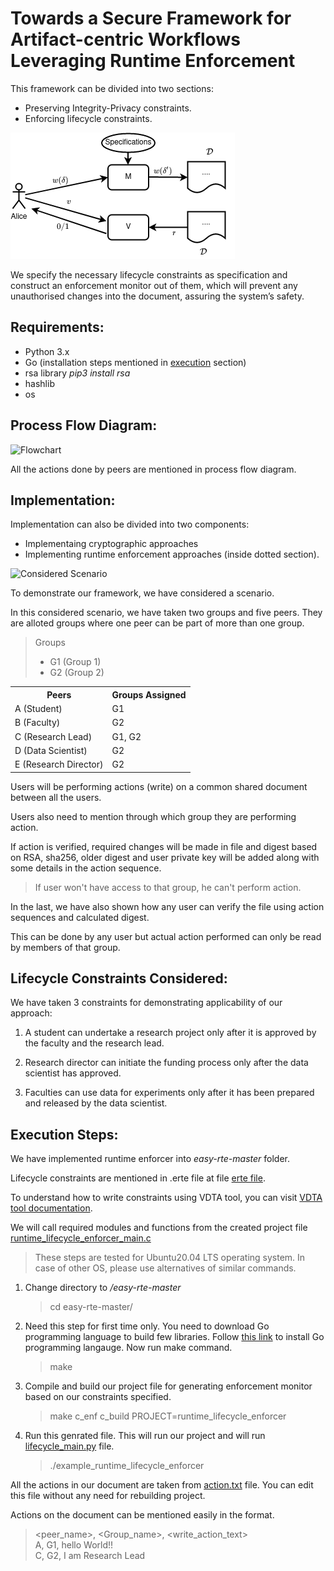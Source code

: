 # Towards a Secure Framework for Artifact-centric Workflows Leveraging Runtime Enforcement


This framework can be divided into two sections:
*   Preserving Integrity-Privacy constraints.
*   Enforcing lifecycle constraints.

![class_description](images/artifact_1.png)

We specify the necessary lifecycle constraints as specification and construct an enforcement monitor out of them, which will prevent any unauthorised changes into the document, assuring the system’s safety.

## Requirements:
*   Python 3.x
*   Go (installation steps mentioned in [execution](#execution-steps) section)
*   rsa library *pip3 install rsa*
*   hashlib     
*   os


<!-- To run code:

```bash
    python3 main.py
``` -->
## Process Flow Diagram:

![Flowchart](images/flowchart_3.png)

All the actions done by peers are mentioned in process flow diagram. 

## Implementation:

Implementation can also be divided into two components:
*   Implementaing cryptographic approaches
*   Implementing runtime enforcement approaches (inside dotted section).

![Considered Scenario](images/groups.png)


To demonstrate our framework, we have considered a scenario. 

In this considered scenario, we have taken two groups and five peers. They are alloted groups where one peer can be part of more than one group.

>Groups
> * G1 (Group 1)
> * G2 (Group 2)

<table>
<tr>
<th> Peers </th>
<th> Groups Assigned </th>
</tr>
<tr>
<td> A (Student)</td>
<td> G1 </td>
</tr>
 <tr>
<td> B (Faculty)</td>
<td> G2 </td>
</tr>
 <tr>
<td> C (Research Lead)</td>
<td> G1, G2 </td>
</tr>
<tr>
 <tr>
<td> D (Data Scientist)</td>
<td> G2 </td>
</tr>
 <tr>
<td> E (Research Director)</td>
<td> G2 </td>
</tr>
</table>

Users will be performing actions (write) on a common shared document between all the users.

Users also need to mention through which group they are performing action.

If action is verified, required changes will be made in file and digest based on RSA, sha256, older digest and user private key will be added along with some details in the action sequence.

> If user won't have access to that group, he can't perform action.

In the last, we have also shown how any user can verify the file using action sequences and calculated digest.

This can be done by any user but actual action performed can only be read by members of that group.

## Lifecycle Constraints Considered:

We have taken 3 constraints for demonstrating applicability of our approach:

1.  A student can undertake a research project only after it is approved by the faculty and the research lead.

2.  Research director can initiate the funding process only after the data scientist has approved.

3.  Faculties can use data for experiments only after it has been prepared and released by the data scientist.

## Execution Steps:

We have implemented runtime enforcer into *easy-rte-master* folder.

Lifecycle constraints are mentioned in .erte file at file [erte file](easy-rte-master/example/runtime_lifecycle_enforcer/runtime_lifecycle_enforcer.erte).

To understand how to write constraints using VDTA tool, you can visit [VDTA tool documentation](https://github.com/PRETgroup/easy-rte).

We will call required modules and functions from the created project file [runtime_lifecycle_enforcer_main.c](easy-rte-master/example/runtime_lifecycle_enforcer/runtime_lifecycle_enforcer_main.c)

> These steps are tested for Ubuntu20.04 LTS operating system. In case of other OS, please use alternatives of similar commands. 

1.  Change directory to */easy-rte-master*
    > cd easy-rte-master/

2.  Need this step for first time only. You need to download Go programming language to build few libraries. Follow [this link](https://go.dev/doc/install)  to install Go programming langauge. Now run make command.
    > make

2. Compile and build our project file for generating enforcement monitor based on our constraints specified.
    > make c_enf c_build  PROJECT=runtime_lifecycle_enforcer

3.  Run this genrated file. This will run our project and will run [lifecycle_main.py](lifecycle_main.py) file.
    > ./example_runtime_lifecycle_enforcer

All the actions in our document are taken from [action.txt](actions.txt) file. You can edit this file without any need for rebuilding project.

Actions on the document can be mentioned easily in the format.
>   &lt;peer_name&gt;, &lt;Group_name&gt;, &lt;write_action_text&gt; <br>
>   A, G1, hello World!!<br>
>   C, G2, I am Research Lead 

